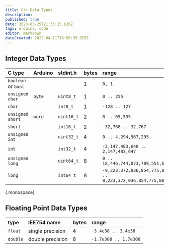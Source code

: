 ```yaml
---
title: C++ Data Types
description: 
published: true
date: 2023-03-25T21:35:15.626Z
tags: arduino, code
editor: markdown
dateCreated: 2022-04-11T16:58:35.925Z
---
```


## Integer Data Types

C type             | Arduino    | stdint.h   | bytes | range
:------------------|:-----------|:-----------|:------|:-----
`boolean` or `bool`|            |            | 1   | `0, 1`
`unsigned char`    | `byte`     | `uint8_t`  | 1   | `0 .. 255`
`char`             |            | `int8_t`   | 1   | `-128 .. 127`
`unsigned short`   | `word`     | `uint16_t` | 2   | `0 .. 65,535`
`short`            |            | `int16_t`  | 2   | `-32,768 .. 32,767`
`unsigned int`     |            | `uint32_t` | 4   | `0 .. 4,294,967,295`
`int`              |            | `int32_t`  | 4   | `-2,147,483,648 .. 2,147,483,647`
`unsigned long`    |            | `uint64_t` | 8   | `0 .. 18,446,744,073,709,551,615`
`long`             |            | `int64_t`  | 8  | `-9,223,372,036,854,775,808 .. 9,223,372,036,854,775,807`
{.monospace}

## Floating Point Data Types

type | IEE754 name | bytes | range
|:-|:-|:-|:-|
`float`  | single precision | 4 | `-3.4e38 .. 3.4e38`
`double` | double precision | 8 | `-1.7e308 .. 1.7e308`